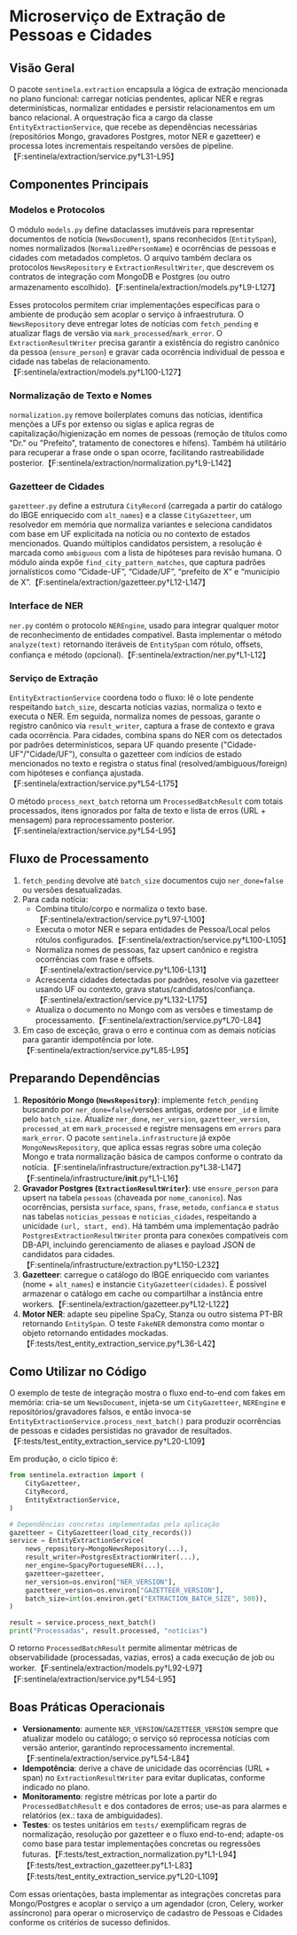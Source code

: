 # Microserviço de Extração de Pessoas e Cidades

## Visão Geral

O pacote `sentinela.extraction` encapsula a lógica de extração mencionada no plano funcional: carregar notícias pendentes, aplicar NER e regras determinísticas, normalizar entidades e persistir relacionamentos em um banco relacional. A orquestração fica a cargo da classe `EntityExtractionService`, que recebe as dependências necessárias (repositórios Mongo, gravadores Postgres, motor NER e gazetteer) e processa lotes incrementais respeitando versões de pipeline.【F:sentinela/extraction/service.py†L31-L95】

## Componentes Principais

### Modelos e Protocolos

O módulo `models.py` define dataclasses imutáveis para representar documentos de notícia (`NewsDocument`), spans reconhecidos (`EntitySpan`), nomes normalizados (`NormalizedPersonName`) e ocorrências de pessoas e cidades com metadados completos. O arquivo também declara os protocolos `NewsRepository` e `ExtractionResultWriter`, que descrevem os contratos de integração com MongoDB e Postgres (ou outro armazenamento escolhido).【F:sentinela/extraction/models.py†L9-L127】

Esses protocolos permitem criar implementações específicas para o ambiente de produção sem acoplar o serviço à infraestrutura. O `NewsRepository` deve entregar lotes de notícias com `fetch_pending` e atualizar flags de versão via `mark_processed`/`mark_error`. O `ExtractionResultWriter` precisa garantir a existência do registro canônico da pessoa (`ensure_person`) e gravar cada ocorrência individual de pessoa e cidade nas tabelas de relacionamento.【F:sentinela/extraction/models.py†L100-L127】

### Normalização de Texto e Nomes

`normalization.py` remove boilerplates comuns das notícias, identifica menções a UFs por extenso ou siglas e aplica regras de capitalização/higienização em nomes de pessoas (remoção de títulos como "Dr." ou "Prefeito", tratamento de conectores e hífens). Também há utilitário para recuperar a frase onde o span ocorre, facilitando rastreabilidade posterior.【F:sentinela/extraction/normalization.py†L9-L142】

### Gazetteer de Cidades

`gazetteer.py` define a estrutura `CityRecord` (carregada a partir do catálogo do IBGE enriquecido com `alt_names`) e a classe `CityGazetteer`, um resolvedor em memória que normaliza variantes e seleciona candidatos com base em UF explicitada na notícia ou no contexto de estados mencionados. Quando múltiplos candidatos persistem, a resolução é marcada como `ambiguous` com a lista de hipóteses para revisão humana. O módulo ainda expõe `find_city_pattern_matches`, que captura padrões jornalísticos como “Cidade-UF”, “Cidade/UF”, “prefeito de X” e “município de X”.【F:sentinela/extraction/gazetteer.py†L12-L147】

### Interface de NER

`ner.py` contém o protocolo `NEREngine`, usado para integrar qualquer motor de reconhecimento de entidades compatível. Basta implementar o método `analyze(text)` retornando iteráveis de `EntitySpan` com rótulo, offsets, confiança e método (opcional).【F:sentinela/extraction/ner.py†L1-L12】

### Serviço de Extração

`EntityExtractionService` coordena todo o fluxo: lê o lote pendente respeitando `batch_size`, descarta notícias vazias, normaliza o texto e executa o NER. Em seguida, normaliza nomes de pessoas, garante o registro canônico via `result_writer`, captura a frase de contexto e grava cada ocorrência. Para cidades, combina spans do NER com os detectados por padrões determinísticos, separa UF quando presente ("Cidade-UF"/"Cidade/UF"), consulta o gazetteer com indícios de estado mencionados no texto e registra o status final (resolved/ambiguous/foreign) com hipóteses e confiança ajustada.【F:sentinela/extraction/service.py†L54-L175】

O método `process_next_batch` retorna um `ProcessedBatchResult` com totais processados, itens ignorados por falta de texto e lista de erros (URL + mensagem) para reprocessamento posterior.【F:sentinela/extraction/service.py†L54-L95】

## Fluxo de Processamento

1. `fetch_pending` devolve até `batch_size` documentos cujo `ner_done=false` ou versões desatualizadas.
2. Para cada notícia:
   - Combina título/corpo e normaliza o texto base.【F:sentinela/extraction/service.py†L97-L100】
   - Executa o motor NER e separa entidades de Pessoa/Local pelos rótulos configurados.【F:sentinela/extraction/service.py†L100-L105】
   - Normaliza nomes de pessoas, faz upsert canônico e registra ocorrências com frase e offsets.【F:sentinela/extraction/service.py†L106-L131】
   - Acrescenta cidades detectadas por padrões, resolve via gazetteer usando UF ou contexto, grava status/candidatos/confiança.【F:sentinela/extraction/service.py†L132-L175】
   - Atualiza o documento no Mongo com as versões e timestamp de processamento.【F:sentinela/extraction/service.py†L70-L84】
3. Em caso de exceção, grava o erro e continua com as demais notícias para garantir idempotência por lote.【F:sentinela/extraction/service.py†L85-L95】

## Preparando Dependências

1. **Repositório Mongo (`NewsRepository`)**: implemente `fetch_pending` buscando por `ner_done=false`/versões antigas, ordene por `_id` e limite pelo `batch_size`. Atualize `ner_done`, `ner_version`, `gazetteer_version`, `processed_at` em `mark_processed` e registre mensagens em `errors` para `mark_error`. O pacote `sentinela.infrastructure` já expõe `MongoNewsRepository`, que aplica essas regras sobre uma coleção Mongo e trata normalização básica de campos conforme o contrato da notícia.【F:sentinela/infrastructure/extraction.py†L38-L147】【F:sentinela/infrastructure/__init__.py†L1-L16】
2. **Gravador Postgres (`ExtractionResultWriter`)**: use `ensure_person` para upsert na tabela `pessoas` (chaveada por `nome_canonico`). Nas ocorrências, persista `surface`, `spans`, `frase`, `metodo`, `confianca` e `status` nas tabelas `noticias_pessoas` e `noticias_cidades`, respeitando a unicidade `(url, start, end)`. Há também uma implementação padrão `PostgresExtractionResultWriter` pronta para conexões compatíveis com DB-API, incluindo gerenciamento de aliases e payload JSON de candidatos para cidades.【F:sentinela/infrastructure/extraction.py†L150-L232】
3. **Gazetteer**: carregue o catálogo do IBGE enriquecido com variantes (nome + `alt_names`) e instancie `CityGazetteer(cidades)`. É possível armazenar o catálogo em cache ou compartilhar a instância entre workers.【F:sentinela/extraction/gazetteer.py†L12-L122】
4. **Motor NER**: adapte seu pipeline SpaCy, Stanza ou outro sistema PT-BR retornando `EntitySpan`. O teste `FakeNER` demonstra como montar o objeto retornando entidades mockadas.【F:tests/test_entity_extraction_service.py†L36-L42】

## Como Utilizar no Código

O exemplo de teste de integração mostra o fluxo end-to-end com fakes em memória: cria-se um `NewsDocument`, injeta-se um `CityGazetteer`, `NEREngine` e repositórios/gravadores falsos, e então invoca-se `EntityExtractionService.process_next_batch()` para produzir ocorrências de pessoas e cidades persistidas no gravador de resultados.【F:tests/test_entity_extraction_service.py†L20-L109】

Em produção, o ciclo típico é:

```python
from sentinela.extraction import (
    CityGazetteer,
    CityRecord,
    EntityExtractionService,
)

# Dependências concretas implementadas pela aplicação
gazetteer = CityGazetteer(load_city_records())
service = EntityExtractionService(
    news_repository=MongoNewsRepository(...),
    result_writer=PostgresExtractionWriter(...),
    ner_engine=SpacyPortugueseNER(...),
    gazetteer=gazetteer,
    ner_version=os.environ["NER_VERSION"],
    gazetteer_version=os.environ["GAZETTEER_VERSION"],
    batch_size=int(os.environ.get("EXTRACTION_BATCH_SIZE", 500)),
)

result = service.process_next_batch()
print("Processadas", result.processed, "notícias")
```

O retorno `ProcessedBatchResult` permite alimentar métricas de observabilidade (processadas, vazias, erros) a cada execução de job ou worker.【F:sentinela/extraction/models.py†L92-L97】【F:sentinela/extraction/service.py†L54-L95】

## Boas Práticas Operacionais

- **Versionamento**: aumente `NER_VERSION`/`GAZETTEER_VERSION` sempre que atualizar modelo ou catálogo; o serviço só reprocessa notícias com versão anterior, garantindo reprocessamento incremental.【F:sentinela/extraction/service.py†L54-L84】
- **Idempotência**: derive a chave de unicidade das ocorrências (URL + span) no `ExtractionResultWriter` para evitar duplicatas, conforme indicado no plano.
- **Monitoramento**: registre métricas por lote a partir do `ProcessedBatchResult` e dos contadores de erros; use-as para alarmes e relatórios (ex.: taxa de ambiguidades).
- **Testes**: os testes unitários em `tests/` exemplificam regras de normalização, resolução por gazetteer e o fluxo end-to-end; adapte-os como base para testar implementações concretas ou regressões futuras.【F:tests/test_extraction_normalization.py†L1-L94】【F:tests/test_extraction_gazetteer.py†L1-L83】【F:tests/test_entity_extraction_service.py†L20-L109】

Com essas orientações, basta implementar as integrações concretas para Mongo/Postgres e acoplar o serviço a um agendador (cron, Celery, worker assíncrono) para operar o microserviço de cadastro de Pessoas e Cidades conforme os critérios de sucesso definidos.
